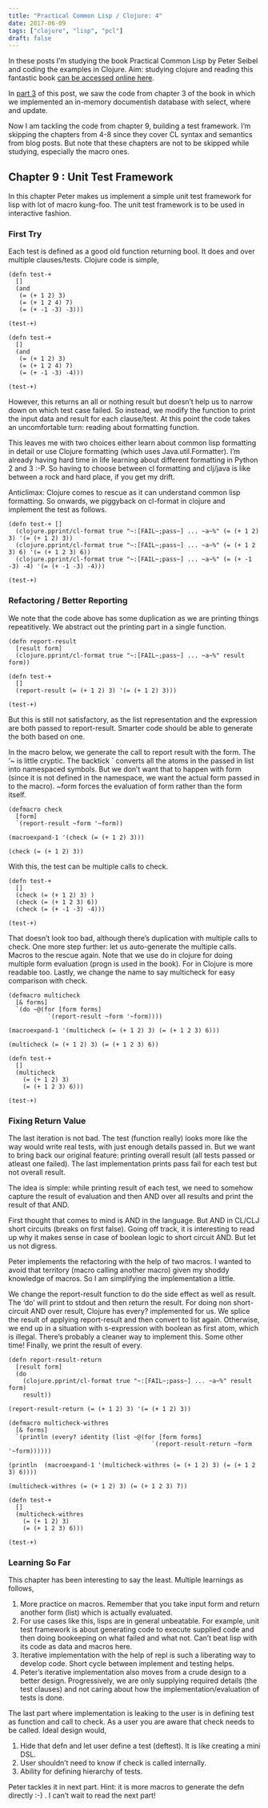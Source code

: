 ```yaml
---
title: "Practical Common Lisp / Clojure: 4"
date: 2017-06-09
tags: ["clojure", "lisp", "pcl"]
draft: false
---
```


In these posts I’m studying the book Practical Common Lisp by Peter Seibel and coding the examples in Clojure. Aim: studying clojure and reading this fantastic book [can be accessed online here](http://www.gigamonkeys.com/book/).

In [part 3](/post/practical_common_lisp_3/) of this post, we saw the code from chapter 3 of the book in which we implemented an in-memory documentish database with select, where and update.

Now I am tackling the code from chapter 9, building a test framework. I’m skipping the chapters from 4-8 since they cover CL syntax and semantics from blog posts. But note that these chapters are not to be skipped while studying, especially the macro ones.

## Chapter 9 : Unit Test Framework

In this chapter Peter makes us implement a simple unit test framework for lisp with lot of macro kung-foo. The unit test framework is to be used in interactive fashion.

### First Try

Each test is defined as a good old function returning bool. It does and over multiple clauses/tests. Clojure code is simple,

    (defn test-+
      []
      (and
       (= (+ 1 2) 3)
       (= (+ 1 2 4) 7)
       (= (+ -1 -3) -3)))

    (test-+)

    (defn test-+
      []
      (and
       (= (+ 1 2) 3)
       (= (+ 1 2 4) 7)
       (= (+ -1 -3) -4)))

    (test-+)

However, this returns an all or nothing result but doesn’t help us to narrow down on which test case failed. So instead, we modify the function to print the input data and result for each clause/test. At this point the code takes an uncomfortable turn: reading about formatting function.

This leaves me with two choices either learn about common lisp formatting in detail or use Clojure formatting (which uses Java.util.Formatter). I’m already having hard time in life learning about different formatting in Python 2 and 3 :-P. So having to choose between cl formatting and clj/java is like between a rock and hard place, if you get my drift.

Anticlimax: Clojure comes to rescue as it can understand common lisp formatting. So onwards, we piggyback on cl-format in clojure and implement the test as follows.

    (defn test-+ []
      (clojure.pprint/cl-format true "~:[FAIL~;pass~] ... ~a~%" (= (+ 1 2) 3) '(= (+ 1 2) 3))
      (clojure.pprint/cl-format true "~:[FAIL~;pass~] ... ~a~%" (= (+ 1 2 3) 6) '(= (+ 1 2 3) 6))
      (clojure.pprint/cl-format true "~:[FAIL~;pass~] ... ~a~%" (= (+ -1 -3) -4) '(= (+ -1 -3) -4)))

    (test-+)

### Refactoring / Better Reporting

We note that the code above has some duplication as we are printing things repeatitively. We abstract out the printing part in a single function.

    (defn report-result
      [result form]
      (clojure.pprint/cl-format true "~:[FAIL~;pass~] ... ~a~%" result form))

    (defn test-+
      []
      (report-result (= (+ 1 2) 3) '(= (+ 1 2) 3)))

    (test-+)

But this is still not satisfactory, as the list representation and the expression are both passed to report-result. Smarter code should be able to generate the both based on one.

In the macro below, we generate the call to report result with the form. The ‘~ is little cryptic. The backtick ` converts all the atoms in the passed in list into namespaced symbols. But we don’t want that to happen with form (since it is not defined in the namespace, we want the actual form passed in to the macro). ~form forces the evaluation of form rather than the form itself.

    (defmacro check
      [form]
      `(report-result ~form '~form))

    (macroexpand-1 '(check (= (+ 1 2) 3)))

    (check (= (+ 1 2) 3))

With this, the test can be multiple calls to check.

    (defn test-+
      []
      (check (= (+ 1 2) 3) )
      (check (= (+ 1 2 3) 6))
      (check (= (+ -1 -3) -4)))

    (test-+)

That doesn’t look too bad, although there’s duplication with multiple calls to check. One more step further: let us auto-generate the multiple calls. Macros to the rescue again. Note that we use do in clojure for doing multiple form evaluation (progn is used in the book). For in Clojure is more readable too. Lastly, we change the name to say multicheck for easy comparison with check.

    (defmacro multicheck
      [& forms]
      `(do ~@(for [form forms]
               `(report-result ~form '~form))))

    (macroexpand-1 '(multicheck (= (+ 1 2) 3) (= (+ 1 2 3) 6)))

    (multicheck (= (+ 1 2) 3) (= (+ 1 2 3) 6))

    (defn test-+
      []
      (multicheck
        (= (+ 1 2) 3)
        (= (+ 1 2 3) 6)))

    (test-+)

### Fixing Return Value

The last iteration is not bad. The test (function really) looks more like the way would write real tests, with just enough details passed in. But we want to bring back our original feature: printing overall result (all tests passed or atleast one failed). The last implementation prints pass fail for each test but not overall result.

The idea is simple: while printing result of each test, we need to somehow capture the result of evaluation and then AND over all results and print the result of that AND.

First thought that comes to mind is AND in the language. But AND in CL/CLJ short circuits (breaks on first false). Going off track, it is interesting to read up why it makes sense in case of boolean logic to short circuit AND. But let us not digress.

Peter implements the refactoring with the help of two macros. I wanted to avoid that territory (macro calling another macro) given my shoddy knowledge of macros. So I am simplifying the implementation a little.

We change the report-result function to do the side effect as well as result. The ‘do’ will print to stdout and then return the result. For doing non short-circuit AND over result, Clojure has every? implemented for us. We splice the result of applying report-result and then convert to list again. Otherwise, we end up in a situation with s-expression with boolean as first atom, which is illegal. There’s probably a cleaner way to implement this. Some other time! Finally, we print the result of every.

    (defn report-result-return
      [result form]
      (do 
        (clojure.pprint/cl-format true "~:[FAIL~;pass~] ... ~a~%" result form)
        result))

    (report-result-return (= (+ 1 2) 3) '(= (+ 1 2) 3))

    (defmacro multicheck-withres
      [& forms]
      `(println (every? identity (list ~@(for [form forms]
                                            `(report-result-return ~form '~form))))))

    (println  (macroexpand-1 '(multicheck-withres (= (+ 1 2) 3) (= (+ 1 2 3) 6))))

    (multicheck-withres (= (+ 1 2) 3) (= (+ 1 2 3) 7))

    (defn test-+
      []
      (multicheck-withres
        (= (+ 1 2) 3)
        (= (+ 1 2 3) 6)))

    (test-+)

### Learning So Far

This chapter has been interesting to say the least. Multiple learnings as follows,

1.  More practice on macros. Remember that you take input form and return another form (list) which is actually evaluated.
2.  For use cases like this, lisps are in general unbeatable. For example, unit test framework is about generating code to execute supplied code and then doing bookeeping on what failed and what not. Can’t beat lisp with its code as data and macros here.
3.  Iterative implementation with the help of repl is such a liberating way to develop code. Short cycle between implement and testing helps.
4.  Peter’s iterative implementation also moves from a crude design to a better design. Progressively, we are only supplying required details (the test clauses) and not caring about how the implementation/evaluation of tests is done.

The last part where implementation is leaking to the user is in defining test as function and call to check. As a user you are aware that check needs to be called. Ideal design would,

1.  Hide that defn and let user define a test (deftest). It is like creating a mini DSL.
2.  User shouldn’t need to know if check is called internally.
3.  Ability for defining hierarchy of tests.

Peter tackles it in next part. Hint: it is more macros to generate the defn directly :-) . I can’t wait to read the next part!
